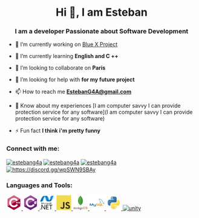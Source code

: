 <h1 align="center">Hi 👋, I am Esteban</h1>
<h3 align="center">I am a developer Passionate about Software Development</h3>

- 🔭 I’m currently working on [Blue X Project](https://discord.gg/wpSWN9SBAy)

- 🌱 I’m currently learning **English and C ++**

- 👯 I’m looking to collaborate on **Paris**

- 🤝 I’m looking for help with **for my future project**

- 📫 How to reach me **EstebanG4A@gmail.com**

- 📄 Know about my experiences [I am computer savvy I can provide protection service for any software](I am computer savvy I can provide protection service for any software)

- ⚡ Fun fact **I think i'm pretty funny**

<h3 align="left">Connect with me:</h3>
<p align="left">
<a href="https://twitter.com/estebang4a" target="blank"><img align="center" src="https://raw.githubusercontent.com/rahuldkjain/github-profile-readme-generator/master/src/images/icons/Social/twitter.svg" alt="estebang4a" height="30" width="40" /></a>
<a href="https://instagram.com/estebang4a" target="blank"><img align="center" src="https://raw.githubusercontent.com/rahuldkjain/github-profile-readme-generator/master/src/images/icons/Social/instagram.svg" alt="estebang4a" height="30" width="40" /></a>
<a href="https://www.youtube.com/c/estebang4a" target="blank"><img align="center" src="https://raw.githubusercontent.com/rahuldkjain/github-profile-readme-generator/master/src/images/icons/Social/youtube.svg" alt="estebang4a" height="30" width="40" /></a>
<a href="https://discord.gg/https://discord.gg/wpSWN9SBAy" target="blank"><img align="center" src="https://raw.githubusercontent.com/rahuldkjain/github-profile-readme-generator/master/src/images/icons/Social/discord.svg" alt="https://discord.gg/wpSWN9SBAy" height="30" width="40" /></a>
</p>

<h3 align="left">Languages and Tools:</h3>
<p align="left"> <a href="https://www.w3schools.com/cpp/" target="_blank"> <img src="https://raw.githubusercontent.com/devicons/devicon/master/icons/cplusplus/cplusplus-original.svg" alt="cplusplus" width="40" height="40"/> </a> <a href="https://www.w3schools.com/cs/" target="_blank"> <img src="https://raw.githubusercontent.com/devicons/devicon/master/icons/csharp/csharp-original.svg" alt="csharp" width="40" height="40"/> </a> <a href="https://dotnet.microsoft.com/" target="_blank"> <img src="https://raw.githubusercontent.com/devicons/devicon/master/icons/dot-net/dot-net-original-wordmark.svg" alt="dotnet" width="40" height="40"/> </a> <a href="https://developer.mozilla.org/en-US/docs/Web/JavaScript" target="_blank"> <img src="https://raw.githubusercontent.com/devicons/devicon/master/icons/javascript/javascript-original.svg" alt="javascript" width="40" height="40"/> </a> <a href="https://www.mongodb.com/" target="_blank"> <img src="https://raw.githubusercontent.com/devicons/devicon/master/icons/mongodb/mongodb-original-wordmark.svg" alt="mongodb" width="40" height="40"/> </a> <a href="https://www.mysql.com/" target="_blank"> <img src="https://raw.githubusercontent.com/devicons/devicon/master/icons/mysql/mysql-original-wordmark.svg" alt="mysql" width="40" height="40"/> </a> <a href="https://www.python.org" target="_blank"> <img src="https://raw.githubusercontent.com/devicons/devicon/master/icons/python/python-original.svg" alt="python" width="40" height="40"/> </a> <a href="https://unity.com/" target="_blank"> <img src="https://www.vectorlogo.zone/logos/unity3d/unity3d-icon.svg" alt="unity" width="40" height="40"/> </a> </p>
